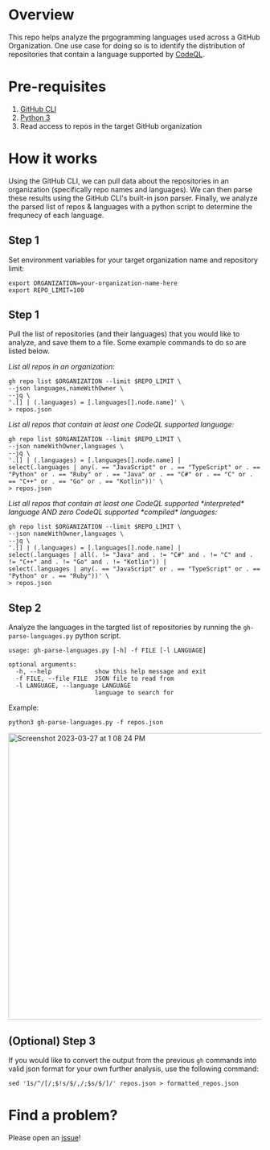 # Overview
This repo helps analyze the prgogramming languages used across a GitHub Organization. One use case for doing so is to identify the distribution of repositories that contain a language supported by [CodeQL](https://codeql.github.com/docs/).

# Pre-requisites
1. [GitHub CLI](https://cli.github.com/)
2. [Python 3](https://www.python.org/downloads/)
3. Read access to repos in the target GitHub organization

# How it works
Using the GitHub CLI, we can pull data about the repositories in an organization (specifically repo names and languages). We can then parse these results using the GitHub CLI's built-in json parser. Finally, we analyze the parsed list of repos & languages with a python script to determine the frequnecy of each language.

## Step 1
Set environment variables for your target organization name and repository limit:

```shell
export ORGANIZATION=your-organization-name-here
export REPO_LIMIT=100
```

## Step 1
Pull the list of repositories (and their languages) that you would like to analyze, and save them to a file. Some example commands to do so are listed below.

_List all repos in an organization:_

```shell
gh repo list $ORGANIZATION --limit $REPO_LIMIT \
--json languages,nameWithOwner \
--jq \
'.[] | (.languages) = [.languages[].node.name]' \
> repos.json
```

_List all repos that contain at least one CodeQL supported language:_

```shell
gh repo list $ORGANIZATION --limit $REPO_LIMIT \
--json nameWithOwner,languages \
--jq \
'.[] | (.languages) = [.languages[].node.name] | 
select(.languages | any(. == "JavaScript" or . == "TypeScript" or . == "Python" or . == "Ruby" or . == "Java" or . == "C#" or . == "C" or . == "C++" or . == "Go" or . == "Kotlin"))' \
> repos.json
```

_List all repos that contain at least one CodeQL supported *_*interpreted*_* language AND zero CodeQL supported *_*compiled*_* languages:_

```shell
gh repo list $ORGANIZATION --limit $REPO_LIMIT \
--json nameWithOwner,languages \
--jq \
'.[] | (.languages) = [.languages[].node.name] |
select(.languages | all(. != "Java" and . != "C#" and . != "C" and . != "C++" and . != "Go" and . != "Kotlin")) |
select(.languages | any(. == "JavaScript" or . == "TypeScript" or . == "Python" or . == "Ruby"))' \
> repos.json
```

## Step 2
Analyze the languages in the targted list of repositories by running the `gh-parse-languages.py` python script.

```
usage: gh-parse-languages.py [-h] -f FILE [-l LANGUAGE]

optional arguments:
  -h, --help            show this help message and exit
  -f FILE, --file FILE  JSON file to read from
  -l LANGUAGE, --language LANGUAGE
                        language to search for
```

Example:
```shell
python3 gh-parse-languages.py -f repos.json
```

<img width="570" alt="Screenshot 2023-03-27 at 1 08 24 PM" src="https://user-images.githubusercontent.com/110078080/228015102-af19fa02-2139-41ab-8a07-bd6b47140bda.png">

## (Optional) Step 3
If you would like to convert the output from the previous `gh` commands into valid json format for your own further analysis, use the following command:
```shell
sed '1s/^/[/;$!s/$/,/;$s/$/]/' repos.json > formatted_repos.json
```

# Find a problem?
Please open an [issue](https://github.com/CallMeGreg/repo-language-analysis/issues/new)!
